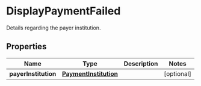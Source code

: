 

# DisplayPaymentFailed

Details regarding the payer institution.

## Properties

| Name | Type | Description | Notes |
|------------ | ------------- | ------------- | -------------|
|**payerInstitution** | [**PaymentInstitution**](PaymentInstitution.md) |  |  [optional] |



